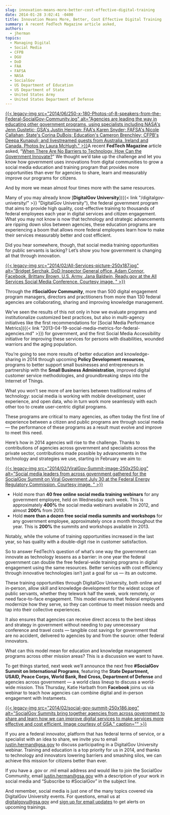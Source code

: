 ```yaml
---
slug: innovation-means-more-better-cost-effective-digital-training
date: 2014-01-28 3:02:41 -0400
title: Innovation Means More, Better, Cost Effective Digital Training
summary: A recent FedTech Magazine article asked,
authors:
  - jherman
topics:
  - Managing Digital
  - Social Media
  - CFPB
  - DGU
  - DoD
  - FAA
  - FAFSA
  - NASA
  - SocialGov
  - US Department of Education
  - US Department of State
  - United States Army
  - United States Department of Defense
---
```


[{{< legacy-img src="2014/06/250-x-180-Photos-of-8-speakers-from-the-Federal-SocialGov-Community.jpg" alt="Agencies are leading the way in educating other government programs, using specialists including NASA's Jenn Gustetic; GSA's Justin Herman; FAA's Karen Snyder; FAFSA's Nicole Callahan; State's Corina DuBois; Education's Cameron Brenchley; CFPB's Deepa Kunapuli; and livestreamed guests from Australia, Ireland and Canada. Photos by Laura McHugh." >}}](https://s3.amazonaws.com/digitalgov/_legacy-img/2014/06/1014-x-726-Photos-of-8-speakers-from-the-Federal-SocialGov-Community.jpg)A recent **FedTech Magazine** article asked, &#8220;[When There Are No Barriers to Technology, How Can the Government Innovate?](http://www.fedtechmagazine.com/article/2014/01/when-there-are-no-barriers-technology-how-can-government-innovate)&#8221; We thought we&#8217;d take up the challenge and let you know how government uses innovations from digital communities to grow a social media education and training program that provides more opportunities than ever for agencies to share, learn and measurably improve our programs for citizens.

And by more we mean almost four times more with the same resources.

Many of you may already know [**DigitalGov University**]({{< link "/digitalgov-university/" >}} "DigitalGov University"), the federal government program that aims to provide high quality, cost-effective training to thousands of federal employees each year in digital services and citizen engagement. What you may not know is now that technology and strategic advancements are ripping down silos between agencies, these education programs are experiencing a boom that allows more federal employees learn how to make their services measurably better and cost efficient.

Did you hear somewhere, though, that social media training opportunities for public servants is lacking? Let&#8217;s show you how government is changing all that through innovation.

[{{< legacy-img src="2014/02/All-Services-picture-250x187.jpg" alt="Bridget Serchak, DoD Inspector General office, Adam Connor, Facebook, Brittany Brown, U.S. Army, Jana Baldwin, Ready.gov at the All Services Social Media Conference. Courtesy image. " >}}](https://s3.amazonaws.com/digitalgov/_legacy-img/2014/02/All-Services-picture.jpg)

Through the #**SocialGov Community**, more than 500 digital engagement program managers, directors and practitioners from more than 130 federal agencies are collaborating, sharing and improving knowledge management.

We&#8217;ve seen the results of this not only in how we evaluate programs and institutionalize customized best practices, but also in multi-agency initiatives like the first recommendations for [Social Media Performance Metrics]({{< link "2013-04-19-social-media-metrics-for-federal-agencies.md" >}}) for government, and the first Social Media Accessibility initiative for improving these services for persons with disabilities, wounded warriors and the aging population.

You’re going to see more results of better education and knowledge-sharing in 2014 through upcoming **Policy Development resources**, programs to better support small businesses and entrepreneurs in partnership with the **Small Business Administration**, improved digital customer service methodologies, and groundbreaking steps into the Internet of Things.

What you won’t see more of are barriers between traditional realms of technology: social media is working with mobile development, user experience, and open data, who in turn work more seamlessly with each other too to create user-centric digital programs.

These programs are critical to many agencies, as often today the first line of experience between a citizen and public programs are through social media &#8212; the performance of these programs as a result must evolve and improve to meet this need.

Here&#8217;s how in 2014 agencies will rise to the challenge. Thanks to contributions of agencies across government and specialists across the private sector, contributions made possible by advancements in the technology and strategies we use, starting in February we aim to:

[{{< legacy-img src="2014/02/ViralGov-Summit-image-250x250.jpg" alt="Social media leaders from across government gathered for the SocialGov Summit on Viral Government July 30 at the Federal Energy Regulatory Commission. Courtesy image. " >}}](https://s3.amazonaws.com/digitalgov/_legacy-img/2014/02/ViralGov-Summit-image.jpg)

  * Hold more than **40 free online social media training webinars** for any government employee, held on Wednesday each week. This is approximately **400%** the social media webinars available in 2012, and almost **200%** from 2013.
  * Hold **more than a dozen free social media summits and workshops** for any government employee, approximately once a month throughout the year. This is **200%** the summits and workshops available in 2013.

Notably, while the volume of training opportunities increased in the last year, so has quality with a double-digit rise in customer satisfaction.

So to answer FedTech&#8217;s question of what&#8217;s one way the government can innovate as technology lessens as a barrier: in one year the federal government can double the free federal-wide training programs in digital engagement using the same resources. Better services with cost efficiency through innovative technologies isn&#8217;t just a goal for us &#8212; its an outcome.

These training opportunities through DigitalGov University, both online and in-person, allow skill and knowledge development for the widest scope of public servants, whether they telework half the week, work remotely, or need face-to-face engagement. This model ensures that federal employees modernize how they serve, so they can continue to meet mission needs and tap into their collective experiences.

It also ensures that agencies can receive direct access to the best ideas and strategy in government without needing to pay unnecessary conference and travel costs &#8212; tangible cost savings for government that are no accident, delivered to agencies by and from the source: other federal innovators.

What can this model mean for education and knowledge management programs across other mission areas? This is a discussion we want to have.

To get things started, next week we&#8217;ll announce the next free **#SocialGov Summit on International Programs**, featuring the **State Department, USAID, Peace Corps, World Bank, Red Cross, Department of Defense** and agencies across government &#8212; a world class lineup to discuss a world-wide mission. This Thursday, Katie Harbath from **Facebook** joins us via webinar to teach how agencies can combine digital and in-person engagement with Instameets.

[{{< legacy-img src="2014/02/social-gov-summit-250x186.jpeg" alt="SocialGov Summits bring together agencies from across government to share and learn how we can improve digital services to make services more effective and cost efficient. Image courtesy of GSA." caption="" >}}](https://s3.amazonaws.com/digitalgov/_legacy-img/2014/02/social-gov-summit.jpeg) 

If you are a federal innovator, platform that has federal terms of service, or a specialist with an idea to share, we invite you to email <justin.herman@gsa.gov> to discuss participating in a DigitalGov University webinar. Training and education is a top priority for us in 2014, and thanks to technology and innovators lowering barriers and smashing silos, we can achieve this mission for citizens better than ever.

If you have a .gov or .mil email address and would like to join the SocialGov Community, email <justin.herman@gsa.gov> with a description of your work in social media and &#8220;Subscribe to #SocialGov&#8221; in the subject line.

And remember, social media is just one of the many topics covered via DigitalGov University events. For questions, email us at <digitalgovu@gsa.gov> and [sign up for email updates](https://public.govdelivery.com/accounts/USHOWTO/subscriber/new?topic_id=USHOWTO_45) to get alerts on upcoming trainings.